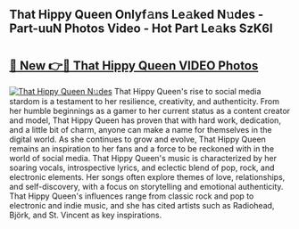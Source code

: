 ## That Hippy Queen Onlyf𝚊ns Le𝚊ked N𝚞des - Part-uuN Photos Video - Hot Part Le𝚊ks SzK6l

# <h2><a href="http://ac13022.deff.icu/?id=That+Hippy+Queen">🔗 New 👉🔴 That Hippy Queen VIDEO Photos</a></h2>

[![That Hippy Queen N𝚞des](https://i.imgur.com/rIISA9y.gif)](http://ac13022.deff.icu/?id=That+Hippy+Queen)
That Hippy Queen's rise to social media stardom is a testament to her resilience, creativity, and authenticity. From her humble beginnings as a gamer to her current status as a content creator and model, That Hippy Queen has proven that with hard work, dedication, and a little bit of charm, anyone can make a name for themselves in the digital world. As she continues to grow and evolve, That Hippy Queen remains an inspiration to her fans and a force to be reckoned with in the world of social media. That Hippy Queen's music is characterized by her soaring vocals, introspective lyrics, and eclectic blend of pop, rock, and electronic elements. Her songs often explore themes of love, relationships, and self-discovery, with a focus on storytelling and emotional authenticity. That Hippy Queen's influences range from classic rock and pop to electronic and indie music, and she has cited artists such as Radiohead, Björk, and St. Vincent as key inspirations.
